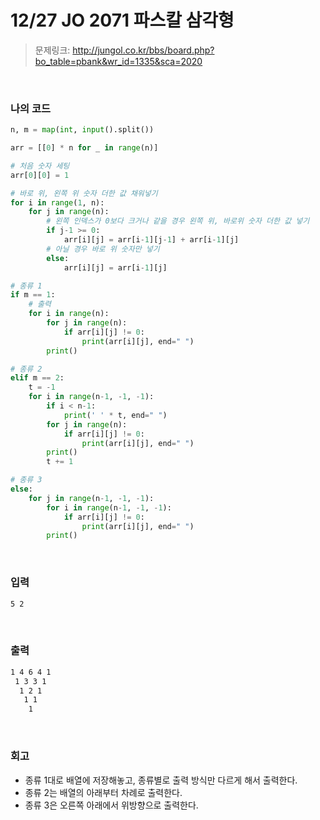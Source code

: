 # 12/27 JO 2071 파스칼 삼각형

> 문제링크: http://jungol.co.kr/bbs/board.php?bo_table=pbank&wr_id=1335&sca=2020

<br>

### 나의 코드

```python
n, m = map(int, input().split())

arr = [[0] * n for _ in range(n)]

# 처음 숫자 세팅
arr[0][0] = 1

# 바로 위, 왼쪽 위 숫자 더한 값 채워넣기
for i in range(1, n):
    for j in range(n):
        # 왼쪽 인덱스가 0보다 크거나 같을 경우 왼쪽 위, 바로위 숫자 더한 값 넣기
        if j-1 >= 0:
            arr[i][j] = arr[i-1][j-1] + arr[i-1][j]
        # 아닐 경우 바로 위 숫자만 넣기
        else:
            arr[i][j] = arr[i-1][j]

# 종류 1
if m == 1:
    # 출력
    for i in range(n):
        for j in range(n):
            if arr[i][j] != 0:
                print(arr[i][j], end=" ")
        print()

# 종류 2
elif m == 2:
    t = -1
    for i in range(n-1, -1, -1):
        if i < n-1:
            print(' ' * t, end=" ")
        for j in range(n):
            if arr[i][j] != 0:
                print(arr[i][j], end=" ")
        print()
        t += 1

# 종류 3
else:
    for j in range(n-1, -1, -1):
        for i in range(n-1, -1, -1):
            if arr[i][j] != 0:
                print(arr[i][j], end=" ")
        print()
```

<br>

### 입력

```bash
5 2
```

<br>

### 출력

```bash
1 4 6 4 1 
 1 3 3 1 
  1 2 1 
   1 1 
    1
```

<br>

### 회고

- 종류 1대로 배열에 저장해놓고, 종류별로 출력 방식만 다르게 해서 출력한다.
- 종류 2는 배열의 아래부터 차례로 출력한다.
- 종류 3은 오른쪽 아래에서 위방향으로 출력한다.